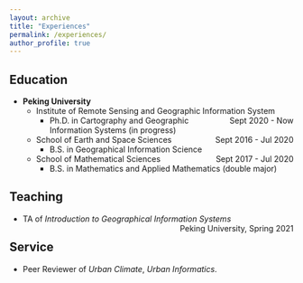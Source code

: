 ```yaml
---
layout: archive
title: "Experiences"
permalink: /experiences/
author_profile: true
---
```


## Education

* <b>Peking University</b>
    * Institute of Remote Sensing and Geographic Information System <span style="float:right;"> Sept 2020 - Now </span>
        * Ph.D. in Cartography and Geographic Information Systems (in progress)
    * School of Earth and Space Sciences <span style="float:right;"> Sept 2016 - Jul 2020 </span>
        * B.S. in Geographical Information Science
    * School of Mathematical Sciences <span style="float:right;"> Sept 2017 - Jul 2020 </span>
        * B.S. in Mathematics and Applied Mathematics (double major)

## Teaching

* TA of *Introduction to Geographical Information Systems*  <span style="float:right;">Peking University, Spring 2021</span>

## Service

* Peer Reviewer of <i>Urban Climate</i>, <i>Urban Informatics</i>.  

